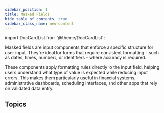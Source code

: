 ```yaml
---
sidebar_position: 1
title: Masked Fields
hide_table_of_contents: true
sidebar_class_name: new-content
---
```


<Head>
  <style>{`
  .container {
    max-width: 65em !important;
  }
  `}</style>
</Head>

<!-- vale off -->
import DocCardList from '@theme/DocCardList';

<!-- vale on -->

Masked fields are input components that enforce a specific structure for user input. They're ideal for forms that require consistent formatting - such as dates, times, numbers, or identifiers - where accuracy is required.

These components apply formatting rules directly to the input field, helping users understand what type of value is expected while reducing input errors. This makes them particularly useful in financial systems, administrative dashboards, scheduling interfaces, and other apps that rely on validated data entry.


## Topics

<DocCardList className="topics-section" />